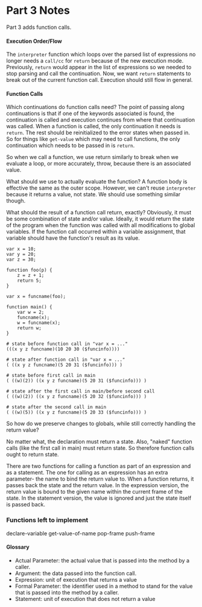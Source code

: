 # Part 3 Notes 

Part 3 adds function calls. 

#### Execution Order/Flow

The `interpreter` function which loops over the parsed list of expressions no longer needs a `call/cc` for `return` because of the new execution mode. Previously, `return` would appear in the list of expressions so we needed to stop parsing and call the continuation. Now, we want `return` statements to break out of the current function call. Execution should still flow in general. 

#### Function Calls

Which continuations do function calls need? The point of passing along continuations is that if one of the keywords associated is found, the continuation is called and execution continues from where that continuation was called. When a function is called, the only continuation it needs is `return`. The rest should be reinitialized to the error states when passed in. So for things like `get-value` which may need to call functions, the only continuation which needs to be passed in is `return`. 

So when we call a function, we use return similarly to break when we evaluate a loop, or more accurately, throw, because there is an associated value. 

What should we use to actually evaluate the function? A function body is effective the same as the outer scope. However, we can't reuse `interpreter` because it returns a value, not state. We should use something similar though. 

What should the result of a function call return, exactly? Obviously, it must be some combination of state and/or value. Ideally, it would return the state of the program when the function was called with all modifications to global variables. If the function call occurred within a variable assignment, that variable should have the function's result as its value. 

```
var x = 10;
var y = 20;
var z = 30;

function foo(p) {
	z = z + 1;
	return 5;
}

var x = funcname(foo);

function main() {
	var w = 2;
	funcname(x);
	w = funcname(x);
	return w;
}
```

```
# state before function call in "var x = ..."
(((x y z funcname)(10 20 30 ($funcinfo))))

# state after function call in "var x = ..."
( ((x y z funcname)(5 20 31 ($funcinfo))) )

# state before first call in main
( ((w)(2)) ((x y z funcname)(5 20 31 ($funcinfo))) )

# state after the first call in main/before second call
( ((w)(2)) ((x y z funcname)(5 20 32 ($funcinfo))) )

# state after the second call in main
( ((w)(5)) ((x y z funcname)(5 20 33 ($funcinfo))) )
```

So how do we preserve changes to globals, while still correctly handling the return value?

No matter what, the declaration must return a state. Also, "naked" function calls (like the first call in main) must return state. So therefore function calls ought to return state. 

There are two functions for calling a function as part of an expression and as a statement. The one for calling as an expression has an extra parameter- the name to bind the return value to. When a function returns, it passes back the state and the return value. In the expression version, the return value is bound to the given name within the current frame of the state. In the statement version, the value is ignored and just the state itself is passed back.

### Functions left to implement

declare-variable
get-value-of-name
pop-frame
push-frame

#### Glossary

* Actual Parameter: the actual value that is passed into the method by a caller.
* Argument: the data passed into the function call.
* Expression: unit of execution that returns a value
* Formal Parameter: the identifier used in a method to stand for the value that is passed into the method by a caller.
* Statement: unit of execution that does not return a value